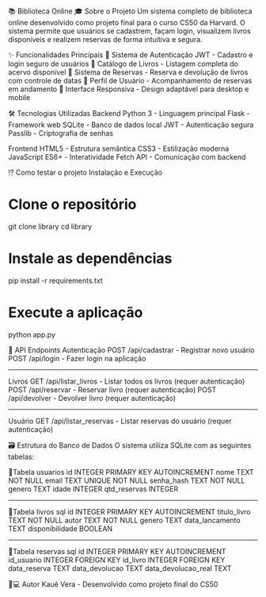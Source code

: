 📚 Biblioteca Online
🎓 Sobre o Projeto
Um sistema completo de biblioteca online desenvolvido como projeto final para o curso CS50 da Harvard. O sistema permite que usuários se cadastrem, façam login, visualizem livros disponíveis e realizem reservas de forma intuitiva e segura.

✨ Funcionalidades Principais
🔐 Sistema de Autenticação JWT - Cadastro e login seguro de usuários
📖 Catálogo de Livros - Listagem completa do acervo disponível
🔄 Sistema de Reservas - Reserva e devolução de livros com controle de datas
👤 Perfil de Usuário - Acompanhamento de reservas em andamento
🎨 Interface Responsiva - Design adaptável para desktop e mobile

🛠️ Tecnologias Utilizadas
Backend
Python 3 - Linguagem principal
Flask - Framework web
SQLite - Banco de dados local
JWT - Autenticação segura
Passlib - Criptografia de senhas

Frontend
HTML5 - Estrutura semântica
CSS3 - Estilização moderna
JavaScript ES6+ - Interatividade
Fetch API - Comunicação com backend

⁉️ Como testar o projeto
Instalação e Execução
# Clone o repositório
git clone library
cd library

# Instale as dependências
pip install -r requirements.txt

# Execute a aplicação
python app.py

🔌 API Endpoints
Autenticação
POST /api/cadastrar - Registrar novo usuário
POST /api/login - Fazer login na aplicação
******************************************************************************
Livros
GET /api/listar_livros - Listar todos os livros (requer autenticação)
POST /api/reservar - Reservar livro (requer autenticação)
POST /api/devolver - Devolver livro (requer autenticação)
******************************************************************************
Usuário
GET /api/listar_reservas - Listar reservas do usuário (requer autenticação)

🗃️ Estrutura do Banco de Dados
O sistema utiliza SQLite com as seguintes tabelas:

🔡Tabela usuarios
id INTEGER PRIMARY KEY AUTOINCREMENT
nome TEXT NOT NULL
email TEXT UNIQUE NOT NULL
senha_hash TEXT NOT NULL
genero TEXT
idade INTEGER
qtd_reservas INTEGER
******************************************************************************
🔡Tabela livros
sql
id INTEGER PRIMARY KEY AUTOINCREMENT
titulo_livro TEXT NOT NULL
autor TEXT NOT NULL
genero TEXT
data_lancamento TEXT
disponibilidade BOOLEAN
******************************************************************************
🔡Tabela reservas
sql
id INTEGER PRIMARY KEY AUTOINCREMENT
id_usuario INTEGER FOREIGN KEY
id_livro INTEGER FOREIGN KEY
data_reserva TEXT
data_devolucao TEXT
data_devolucao_real TEXT

👨💻 Autor
Kauê Vera - Desenvolvido como projeto final do CS50
